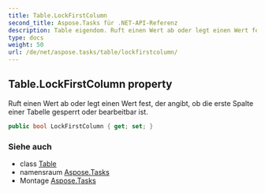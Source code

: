 ```yaml
---
title: Table.LockFirstColumn
second_title: Aspose.Tasks für .NET-API-Referenz
description: Table eigendom. Ruft einen Wert ab oder legt einen Wert fest der angibt ob die erste Spalte einer Tabelle gesperrt oder bearbeitbar ist.
type: docs
weight: 50
url: /de/net/aspose.tasks/table/lockfirstcolumn/
---
```

## Table.LockFirstColumn property

Ruft einen Wert ab oder legt einen Wert fest, der angibt, ob die erste Spalte einer Tabelle gesperrt oder bearbeitbar ist.

```csharp
public bool LockFirstColumn { get; set; }
```

### Siehe auch

* class [Table](../)
* namensraum [Aspose.Tasks](../../table/)
* Montage [Aspose.Tasks](../../../)


